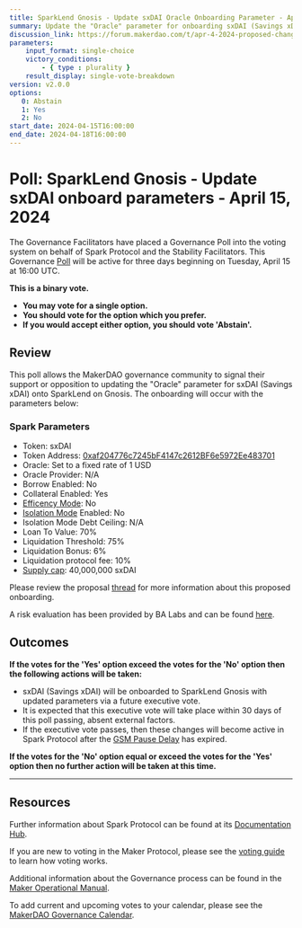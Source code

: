 ```yaml
---
title: SparkLend Gnosis - Update sxDAI Oracle Onboarding Parameter - April 15, 2024
summary: Update the "Oracle" parameter for onboarding sxDAI (Savings xDAI).
discussion_link: https://forum.makerdao.com/t/apr-4-2024-proposed-changes-to-sparklend-for-upcoming-spell/24033
parameters:
    input_format: single-choice
    victory_conditions:
        - { type : plurality }
    result_display: single-vote-breakdown
version: v2.0.0
options:
   0: Abstain
   1: Yes
   2: No
start_date: 2024-04-15T16:00:00
end_date: 2024-04-18T16:00:00
---
```

# Poll: SparkLend Gnosis - Update sxDAI onboard parameters - April 15, 2024

The Governance Facilitators have placed a Governance Poll into the voting system on behalf of Spark Protocol and the Stability Facilitators. This Governance [Poll](https://manual.makerdao.com/governance/governance-cycle/weekly-governance-cycle#weekly-governance-cycle-definitions-mip16c1) will be active for three days beginning on Tuesday, April 15 at 16:00 UTC.

**This is a binary vote.**
- **You may vote for a single option.**
- **You should vote for the option which you prefer.**
- **If you would accept either option, you should vote 'Abstain'.**

## Review

This poll allows the MakerDAO governance community to signal their support or opposition to updating the "Oracle" parameter for sxDAI (Savings xDAI) onto SparkLend on Gnosis. The onboarding will occur with the parameters below:

### Spark Parameters

* Token: sxDAI
* Token Address: [0xaf204776c7245bF4147c2612BF6e5972Ee483701](https://gnosisscan.io/address/0xaf204776c7245bF4147c2612BF6e5972Ee483701)
* Oracle: Set to a fixed rate of 1 USD
* Oracle Provider: N/A
* Borrow Enabled: No
* Collateral Enabled: Yes
* [Efficency Mode](https://docs.spark.fi/defi-infrastructure/sparklend#efficiency-mode-emode): No
* [Isolation Mode](https://docs.sparkprotocol.io/developers/features/isolation-mode) Enabled: No
* Isolation Mode Debt Ceiling: N/A
* Loan To Value: 70%
* Liquidation Threshold: 75%
* Liquidation Bonus: 6%
* Liquidation protocol fee: 10%
* [Supply cap](https://docs.spark.fi/defi-infrastructure/sparklend#supply-and-borrow-caps): 40,000,000 sxDAI

Please review the proposal [thread](https://forum.makerdao.com/t/apr-4-2024-proposed-changes-to-sparklend-for-upcoming-spell/24033) for more information about this proposed onboarding.

A risk evaluation has been provided by BA Labs and can be found [here](https://forum.makerdao.com/t/apr-4-2024-proposed-changes-to-sparklend-for-upcoming-spell/24033/6). 

## Outcomes

**If the votes for the 'Yes' option exceed the votes for the 'No' option then the following actions will be taken:**
* sxDAI (Savings xDAI) will be onboarded to SparkLend Gnosis with updated parameters via a future executive vote.
* It is expected that this executive vote will take place within 30 days of this poll passing, absent external factors.
* If the executive vote passes, then these changes will become active in Spark Protocol after the [GSM Pause Delay](https://manual.makerdao.com/parameter-index/core/param-gsm-pause-delay) has expired.

**If the votes for the 'No' option equal or exceed the votes for the 'Yes' option then no further action will be taken at this time.**

---

## Resources

Further information about Spark Protocol can be found at its [Documentation Hub](https://docs.sparkprotocol.io/hub/).

If you are new to voting in the Maker Protocol, please see the [voting guide](https://manual.makerdao.com/governance/voting-in-makerdao/on-chain-governance) to learn how voting works.

Additional information about the Governance process can be found in the [Maker Operational Manual](https://manual.makerdao.com).

To add current and upcoming votes to your calendar, please see the [MakerDAO Governance Calendar](https://manual.makerdao.com/makerdao/calendars/governance-calendar).

